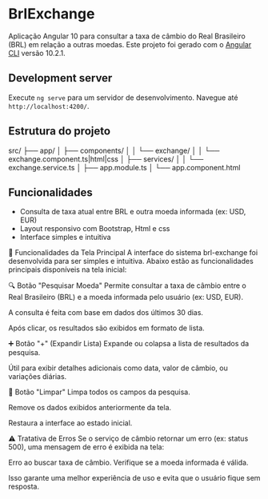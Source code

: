 # BrlExchange
Aplicação Angular 10 para consultar a taxa de câmbio do Real Brasileiro (BRL) em relação a outras moedas.
Este projeto foi gerado com o [Angular CLI](https://github.com/angular/angular-cli) versão 10.2.1.

## Development server

Execute `ng serve` para um servidor de desenvolvimento. Navegue até `http://localhost:4200/`.

## Estrutura do projeto

src/
├── app/
│   ├── components/
│   │   └── exchange/
│   │       └── exchange.component.ts|html|css
│   ├── services/
│   │   └── exchange.service.ts
│   ├── app.module.ts
│   └── app.component.html

## Funcionalidades

- Consulta de taxa atual entre BRL e outra moeda informada (ex: USD, EUR)
- Layout responsivo com Bootstrap, Html e css
- Interface simples e intuitiva

🧭 Funcionalidades da Tela Principal
A interface do sistema brl-exchange foi desenvolvida para ser simples e intuitiva. Abaixo estão as funcionalidades principais disponíveis na tela inicial:

🔍 Botão "Pesquisar Moeda"
Permite consultar a taxa de câmbio entre o Real Brasileiro (BRL) e a moeda informada pelo usuário (ex: USD, EUR).

A consulta é feita com base em dados dos últimos 30 dias.

Após clicar, os resultados são exibidos em formato de lista.

➕ Botão "+" (Expandir Lista)
Expande ou colapsa a lista de resultados da pesquisa.

Útil para exibir detalhes adicionais como data, valor de câmbio, ou variações diárias.

🧹 Botão "Limpar"
Limpa todos os campos da pesquisa.

Remove os dados exibidos anteriormente da tela.

Restaura a interface ao estado inicial.

⚠️ Tratativa de Erros
Se o serviço de câmbio retornar um erro (ex: status 500), uma mensagem de erro é exibida na tela:

Erro ao buscar taxa de câmbio. Verifique se a moeda informada é válida.

Isso garante uma melhor experiência de uso e evita que o usuário fique sem resposta.
